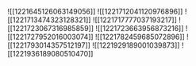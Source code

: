 ![[1221645126063149056]]
![[1221712041120976896]]
![[1221713474323128321]]
![[1221717777037193217]]
![[1221723067316985859]]
![[1221723663956873216]]
![[1221727952016003074]]
![[1221782459685072896]]
![[1221793014357512197]]
![[1221929189001039873]]
![[1221936189080510470]]
